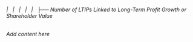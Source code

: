 ###### |   |   |   |   |   ├── Number of LTIPs Linked to Long-Term Profit Growth or Shareholder Value

*Add content here*